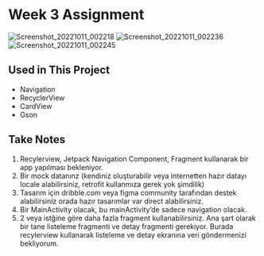 # Week 3 Assignment
![Screenshot_20221011_002218](https://user-images.githubusercontent.com/101550371/194963472-e10d9910-2fc4-48ed-9b35-d07a3a3e7363.png)
![Screenshot_20221011_002236](https://user-images.githubusercontent.com/101550371/194963473-ad8f63ed-bc8f-4fea-90ff-21262d3f5599.png)
![Screenshot_20221011_002245](https://user-images.githubusercontent.com/101550371/194963475-cd5acbf3-7b49-4a09-814f-f5e382bcec87.png)

## Used in This Project
- Navigation
- RecyclerView
- CardView
- Gson

## Take Notes
1. Recylerview, Jetpack Navigation Component, Fragment kullanarak bir app yapılması bekleniyor.
2. Bir mock datanınz (kendiniz oluşturabilir veya internetten hazır datayı locale alabilirsiniz, retrofit kullanmıza gerek yok şimdilik)
3. Tasarım için dribble.com veya figma community tarafından destek alabilirsiniz orada hazır tasarımlar var direct alabilirsiniz.
4. Bir MainActivity olacak, bu mainActivity’de sadece navigation olacak.
5. 2 veya istğine göre daha fazla fragment kullanabilirsiniz. Ana şart olarak bir tane listeleme fragmenti ve detay fragmenti gerekiyor. Burada recylerview kullanarak listeleme ve detay ekranına veri göndermenizi bekliyorum.
 
 
